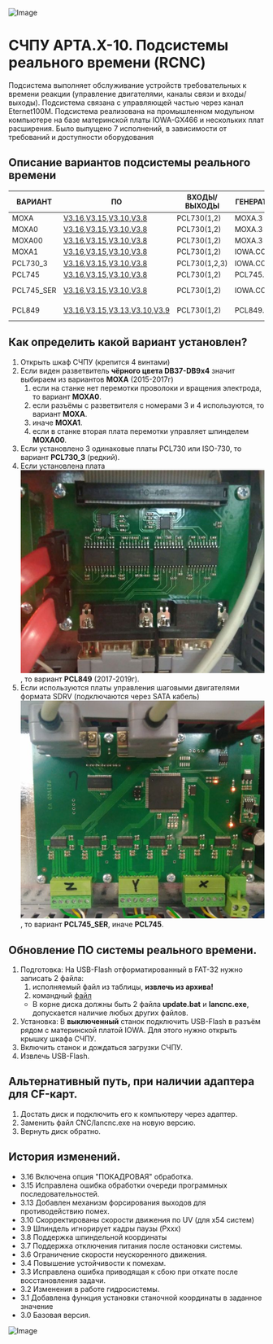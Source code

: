 ![Image](https://edm.ru/img/logo.png)
# СЧПУ АРТА.X-10. Подсистемы реального времени (RCNC)

Подсистема выполняет обслуживание устройств требовательных к времени реакции (управление двигателями, каналы связи и входы/выходы). 
Подсистема связана с управляющей частью через канал Eternet100M.
Подсистема реализована на промышленном модульном компьютере на базе материнской платы IOWA-GX466 и нескольких плат расширения.
Было выпущено 7 исполнений, в зависимости от требований и доступности оборудования

## Описание вариантов подсистемы реального времени

| ВАРИАНТ    |   ПО                                  | ВХОДЫ/ВЫХОДЫ      | ГЕНЕРАТОР  | ПЕРЕМОТКА | ПУЛЬТ ДУ. | SDRV        |
|------------|---------------------------------------|-------------------|------------|-----------|-----------|-------------|
| MOXA       | [V3.16](RCNC/MOXA/lancnc316.zip),[V3.15](RCNC/MOXA/lancnc315.zip),[V3.10](RCNC/MOXA/lancnc310.zip),[V3.8](RCNC/MOXA/lancnc38.zip) | PCL730(1,2)       | MOXA.3     | MOXA.4    | IOWA.COM3 | MOXA.1-2    |
| MOXA0      | [V3.16](RCNC/MOXA0/lancnc316.zip),[V3.15](RCNC/MOXA0/lancnc315.zip),[V3.10](RCNC/MOXA0/lancnc310.zip),[V3.8](RCNC/MOXA0/lancnc38.zip) | PCL730(1,2)       | MOXA.3     | НЕТ       | MOXA.4    | MOXA.1-2    |
| MOXA00     | [V3.16](RCNC/MOXA00/lancnc316.zip),[V3.15](RCNC/MOXA00/lancnc315.zip),[V3.10](RCNC/MOXA00/lancnc310.zip),[V3.8](RCNC/MOXA00/lancnc38.zip) | PCL730(1,2)       | MOXA.3     | MOXA.2,4 | IOWA.COM3 | MOXA.1    |
| MOXA1      | [V3.16](RCNC/MOXA1/lancnc316.zip),[V3.15](RCNC/MOXA1/lancnc315.zip),[V3.10](RCNC/MOXA1/lancnc310.zip),[V3.8](RCNC/MOXA1/lancnc38.zip) | PCL730(1,2)       | IOWA.COM2  | IOWA.COM1 | IOWA.COM3 | MOXA.1-2    |
| PCL730_3   | [V3.16](RCNC/PCL730_3/lancnc316.zip),[V3.15](RCNC/PCL730_3/lancnc315.zip),[V3.10](RCNC/PCL730_3/lancnc310.zip),[V3.8](RCNC/PCL730_3/lancnc38.zip) | PCL730(1,2,3)     | IOWA.COM2  | IOWA.COM1 | IOWA.COM3 | НЕТ         |
| PCL745     | [V3.16](RCNC/PCL745/lancnc316.zip),[V3.15](RCNC/PCL745/lancnc315.zip),[V3.10](RCNC/PCL745/lancnc310.zip),[V3.8](RCNC/PCL745/lancnc38.zip) | PCL730(1,2)       | PCL745.2   | PCL745.1  | IOWA.COM3 | НЕТ         |
| PCL745_SER | [V3.16](RCNC/PCL745_SER/lancnc316.zip),[V3.15](RCNC/PCL745_SER/lancnc315.zip),[V3.10](RCNC/PCL745_SER/lancnc310.zip),[V3.8](RCNC/PCL745_SER/lancnc38.zip) | PCL730(1,2)       | IOWA.COM2  | IOWA.COM1 | IOWA.COM3 | PCL745.1-2  |
| PCL849     | [V3.16](RCNC/PCL849/lancnc316.zip),[V3.15](RCNC/PCL849/lancnc315.zip),[V3.13](RCNC/PCL849/lancnc313.zip),[V3.10](RCNC/PCL849/lancnc310.zip),[V3.9](RCNC/PCL849/lancnc39.zip) | PCL730(1,2)       | PCL849.3   | PCL849.4  | IOWA.COM3 | PCL849.1-2  |

## Как определить какой вариант установлен?
1. Открыть шкаф СЧПУ (крепится 4 винтами)
2. Если виден разветвитель **чёрного цвета DB37-DB9x4** значит выбираем из вариантов **MOXA** (2015-2017г)
	1. если на станке нет перемотки проволоки и вращения электрода, то вариант **MOXA0**.
	2. если разъёмы с разветвителя с номерами 3 и 4 используются, то вариант **MOXA**.
	3. иначе **MOXA1**.
	4. если в станке вторая плата перемотки управляет шпинделем **MOXA00**.
3. Если установлено 3 одинаковые платы PCL730 или ISO-730, то вариант **PCL730_3** (редкий).
4. Если установлена плата ![Image](IMG/PCL849ad.jpg), то вариант **PCL849** (2017-2019г).
5. Если используются платы управления шаговыми двигателями формата SDRV (подключаются через SATA кабель) ![Image](IMG/SDRV.jpg), 
   то вариант **PCL745_SER**, иначе **PCL745**.

## Обновление ПО системы реального времени.
1. Подготовка: На USB-Flash отформатированный в FAT-32 нужно записать 2 файла:
	1. исполняемый файл из таблицы, **извлечь из архива!**
	2. командный [файл](CMD/update.bat)
	* В корне диска должны быть 2 файла **update.bat** и **lancnc.exe**, допускается наличие любых других файлов.
2. Установка: В **выключенный** станок подключить USB-Flash в разъём рядом с материнской платой IOWA. Для этого нужно открыть 
   крышку шкафа СЧПУ.
3. Включить станок и дождаться загрузки СЧПУ.
4. Извлечь USB-Flash.

## Альтернативный путь, при наличии адаптера для CF-карт.
1. Достать диск и подключить его к компьютеру через адаптер.
2. Заменить файл CNC/lancnc.exe на новую версию.
3. Вернуть диск обратно.

## История изменений.
* 3.16 Включена опция "ПОКАДРОВАЯ" обработка.
* 3.15 Исправлена ошибка обработки очереди программных последовательностей.
* 3.13 Добавлен механизм форсирования выходов для противодействию помех.
* 3.10 Скорректированы скорости движения по UV (для x54 систем)
* 3.9 Шпиндель игнорирует кадры паузы (Pxxx)
* 3.8 Поддержка шпиндельной координаты
* 3.7 Поддержка отключения питания после остановки системы.
* 3.6 Ограничение скорости неускоренного движения. 
* 3.4 Повышение устойчивости к помехам.
* 3.3 Исправлена ошибка приводящая к сбою при откате после восстановления задачи.
* 3.2 Изменения в работе гидросистемы.
* 3.1 Добавлена функция установки станочной координаты в заданное значение
* 3.0 Базовая версия.

![Image](http://edm.ru/style/bottom.png)
